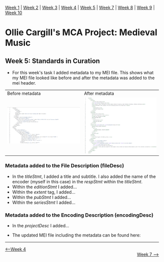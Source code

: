 [Week 1](https://olliecargill.github.io/MCA-2022) | [Week 2](https://olliecargill.github.io/MCA-2022/labtasks/week2/week2.html) | [Week 3](https://olliecargill.github.io/MCA-2022/labtasks/week3/week3.html) | [Week 4](https://olliecargill.github.io/MCA-2022/labtasks/week4/week4.html) | [Week 5](https://olliecargill.github.io/MCA-2022/labtasks/week5/week5.html) | [Week 7](https://olliecargill.github.io/MCA-2022/labtasks/week7/week7.html) | [Week 8](https://olliecargill.github.io/MCA-2022/labtasks/week8/week8.html) | [Week 9](https://olliecargill.github.io/MCA-2022/labtasks/week9/week9.html) | [Week 10](https://olliecargill.github.io/MCA-2022/labtasks/week10/week10.html)

# Ollie Cargill's MCA Project: Medieval Music

## Week 5: Standards in Curation

* For this week's task I added metadata to my MEI file. This shows what my MEI file looked like before and after the metadata was added to the mei header.

<table class="screenshots">
  <tr>
    <td class="text-table">Before metadata</td>
    <td class="text-table">After metadata</td>
  </tr>
  <tr>
    <td class="text-table"><img src="meifilenometadata.png"></td>
    <td class="text-table"><img src="meifilemetadata.png"></td>
  </tr>
  </table>

### Metadata added to the File Description (fileDesc)

* In the <i>titleStmt</i>, I added a title and subtitle. I also added the name of the encoder (myself in this case) in the <i>respStmt</i> within the <i>titleStmt</i>.
* Within the <i>editionStmt</i> I added... 
* Within the <i>extent</i> tag, I added... 
* Within the <i>pubStmt</i> I added... 
* Within the <i>seriesStmt</i> I added...

### Metadata added to the Encoding Description (encodingDesc)

* In the <i>projectDesc</i> I added...

* The updated MEI file including the metadata can be found here: 

<hr>

<div align="left"><a href="https://olliecargill.github.io/MCA-2022/labtasks/week4/week4.html"><--Week 4</a> <div align="right"><a href="https://olliecargill.github.io/MCA-2022/labtasks/week7/week7.html">Week 7 --></a> </div>
